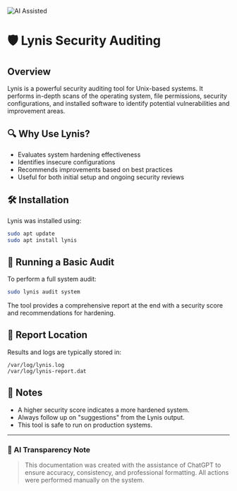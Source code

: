 ![AI Assisted](https://img.shields.io/badge/AI%20Assisted-ChatGPT-blueviolet)

# 🛡️ Lynis Security Auditing

## Overview

Lynis is a powerful security auditing tool for Unix-based systems. It performs in-depth scans of the operating system, file permissions, security configurations, and installed software to identify potential vulnerabilities and improvement areas.

## 🔍 Why Use Lynis?

- Evaluates system hardening effectiveness
- Identifies insecure configurations
- Recommends improvements based on best practices
- Useful for both initial setup and ongoing security reviews

## 🛠️ Installation

Lynis was installed using:

```bash
sudo apt update
sudo apt install lynis
```

## 🧪 Running a Basic Audit

To perform a full system audit:

```bash
sudo lynis audit system
```

The tool provides a comprehensive report at the end with a security score and recommendations for hardening.

## 📄 Report Location

Results and logs are typically stored in:

```
/var/log/lynis.log
/var/log/lynis-report.dat
```

## 🧠 Notes

- A higher security score indicates a more hardened system.
- Always follow up on "suggestions" from the Lynis output.
- This tool is safe to run on production systems.

---

### 🧾 AI Transparency Note

> This documentation was created with the assistance of ChatGPT to ensure accuracy, consistency, and professional formatting. All actions were performed manually on the system.
